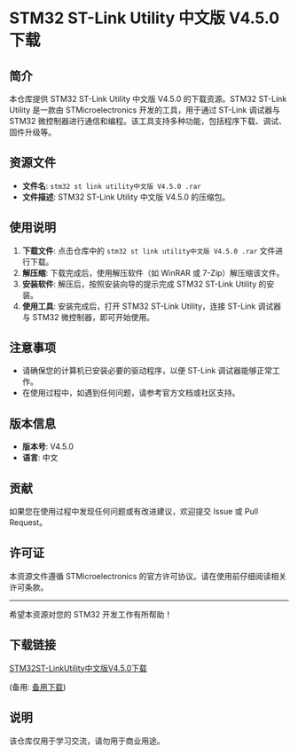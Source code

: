 # STM32 ST-Link Utility 中文版 V4.5.0 下载

## 简介
本仓库提供 STM32 ST-Link Utility 中文版 V4.5.0 的下载资源。STM32 ST-Link Utility 是一款由 STMicroelectronics 开发的工具，用于通过 ST-Link 调试器与 STM32 微控制器进行通信和编程。该工具支持多种功能，包括程序下载、调试、固件升级等。

## 资源文件
- **文件名**: `stm32 st link utility中文版 V4.5.0 .rar`
- **文件描述**: STM32 ST-Link Utility 中文版 V4.5.0 的压缩包。

## 使用说明
1. **下载文件**: 点击仓库中的 `stm32 st link utility中文版 V4.5.0 .rar` 文件进行下载。
2. **解压缩**: 下载完成后，使用解压软件（如 WinRAR 或 7-Zip）解压缩该文件。
3. **安装软件**: 解压后，按照安装向导的提示完成 STM32 ST-Link Utility 的安装。
4. **使用工具**: 安装完成后，打开 STM32 ST-Link Utility，连接 ST-Link 调试器与 STM32 微控制器，即可开始使用。

## 注意事项
- 请确保您的计算机已安装必要的驱动程序，以便 ST-Link 调试器能够正常工作。
- 在使用过程中，如遇到任何问题，请参考官方文档或社区支持。

## 版本信息
- **版本号**: V4.5.0
- **语言**: 中文

## 贡献
如果您在使用过程中发现任何问题或有改进建议，欢迎提交 Issue 或 Pull Request。

## 许可证
本资源文件遵循 STMicroelectronics 的官方许可协议。请在使用前仔细阅读相关许可条款。

---
希望本资源对您的 STM32 开发工作有所帮助！

## 下载链接
[STM32ST-LinkUtility中文版V4.5.0下载](https://pan.quark.cn/s/9d6b867174a9) 

(备用: [备用下载](https://pan.baidu.com/s/1aDCIbLFspq-IdqnMs6P5AQ?pwd=1234))

## 说明

该仓库仅用于学习交流，请勿用于商业用途。
